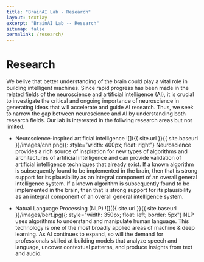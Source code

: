 ```yaml
---
title: "BrainAI Lab - Research"
layout: textlay
excerpt: "BrainAI Lab -- Research"
sitemap: false
permalink: /research/
---
```


# Research

We belive that better understanding of the brain could play a vital role in building intelligent machines. Since rapid progress has been made in the related fields of the neuroscience and artificial intelligence (AI), it is crucial to investigate the critical and ongoing importance of neuroscience in generating ideas that will accelerate and guide AI research. Thus, we seek to narrow the gap between neuroscience and AI by understanding both research fields. Our lab is interested in the follwing research areas but not limited.

- Neuroscience-inspired artificial intelligence ![]({{ site.url }}{{ site.baseurl }}/images/cnn.png){: style="width: 400px; float: right"}
  Neuroscience provides a rich source of inspiration for new types of algorithms and architectures of artificial intelligence and can provide validation of   artificial intelligence techniques that already exist. If a known algorithm is subsequently found to be implemented in the brain, then that is strong support for its plausibility as an integral component of an overall general intelligence system. If a known algorithm is subsequently found to be implemented in the brain, then that is strong support for its plausibility as an integral component of an overall general intelligence system.
  
- Natual Language Processing (NLP) ![]({{ site.url }}{{ site.baseurl }}/images/bert.jpg){: style="width: 350px; float: left; border: 5px"}
  NLP uses algorithms to understand and manipulate human language. This technology is one of the most broadly applied areas of machine & deep learning. As AI continues to expand, so will the demand for professionals skilled at building models that analyze speech and language, uncover contextual patterns, and produce insights from text and audio. 







